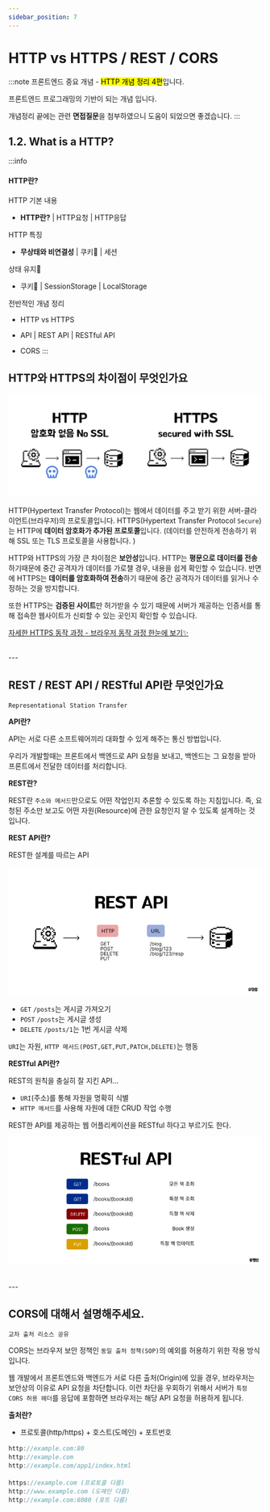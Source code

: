 ```yaml
---
sidebar_position: 7
---
```


# HTTP vs HTTPS / REST / CORS

:::note
프론트엔드 중요 개념 - <mark>HTTP 개념 정리 4편</mark>입니다.

프론트엔드 프로그래밍의 기반이 되는 개념 입니다.

개념정리 끝에는 관련 **면접질문**을 첨부하였으니 도움이 되었으면 좋겠습니다.
:::

## 1.2. What is a HTTP?

:::info
#### HTTP란?

HTTP 기본 내용

- **HTTP란?** | HTTP요청 | HTTP응답

HTTP 특징

- **무상태와 비연결성** | 쿠키🍪 | 세션

상태 유지🍪

- 쿠키🍪 | SessionStorage | LocalStorage

전반적인 개념 정리

- HTTP vs HTTPS 

- API | REST API | RESTful API 

- CORS
:::

## HTTP와 HTTPS의 차이점이 무엇인가요

![http vs https](./img/http.png)

 HTTP(Hypertext Transfer Protocol)는 웹에서 데이터를 주고 받기 위한 서버-클라이언트(브라우저)의 프로토콜입니다. HTTPS(Hypertext Transfer Protocol `Secure`)는 HTTP에 **데이터 암호화가 추가된 프로토콜**입니다. (데이터를 안전하게 전송하기 위해 SSL 또는 TLS 프로토콜을 사용합니다. )

 HTTP와 HTTPS의 가장 큰 차이점은 **보안성**입니다. HTTP는 **평문으로 데이터를 전송**하기때문에 중간 공격자가 데이터를 가로챌 경우, 내용을 쉽게 확인할 수 있습니다. 반면에 HTTPS는 **데이터를 암호화하여 전송**하기 때문에 중간 공격자가 데이터를 읽거나 수정하는 것을 방지합니다.

 또한 HTTPS는 **검증된 사이트**만 허가받을 수 있기 때문에 서버가 제공하는 인증서를 통해 접속한 웹사이트가 신뢰할 수 있는 곳인지 확인할 수 있습니다. 

[자세한 HTTPS 동작 과정 - 브라우저 동작 과정 한눈에 보기✨](https://eeheueklf.github.io/docs/fe-study/browser/)

<br/>
---
<br/>

## REST / REST API / RESTful API란 무엇인가요

`Representational Station Transfer`

**API란?** 

API는 서로 다른 소프트웨어끼리 대화할 수 있게 해주는 통신 방법입니다.

우리가 개발할때는 프론트에서 백엔드로 API 요청을 보내고, 백엔드는 그 요청을 받아 프론트에서 전달한 데이터를 처리합니다.
<br/>

**REST란?**

REST란 `주소와 메서드`만으로도 어떤 작업인지 추론할 수 있도록 하는 지침입니다. 즉, 요청된 주소만 보고도 어떤 자원(Resource)에 관한 요청인지 알 수 있도록 설계하는 것 입니다.
<br/>

**REST API란?**

REST한 설계를 따르는 API

![restapi](./img/restapi.png)

- `GET` `/posts`는 게시글 가져오기
- `POST` `/posts`는 게시글 생성
- `DELETE` `/posts/1`는 1번 게시글 삭제

`URI`는 자원, `HTTP 메서드(POST,GET,PUT,PATCH,DELETE)`는 행동
<br/>

**RESTful API란?**

REST의 원칙을 충실히 잘 지킨 API…

- `URI`(주소)를 통해 자원을 명확히 식별
- `HTTP 메서드`를 사용해 자원에 대한 CRUD 작업 수행

REST한 API를 제공하는 웹 어플리케이션을 RESTful 하다고 부르기도 한다.

![restfulapi](./img/restfulapi.png)

<br/>
---
<br/>

## CORS에 대해서 설명해주세요.

`교차 출처 리소스 공유`

CORS는 브라우저 보안 정책인 `동일 출처 정책(SOP)`의 예외를 허용하기 위한 작용 방식입니다.

웹 개발에서 프론트엔드와 백엔드가 서로 다른 출처(Origin)에 있을 경우, 브라우저는 보안상의 이유로 API 요청을 차단합니다. 이런 차단을 우회하기 위해서 서버가 `특정 CORS 허용 헤더`를 응답에 포함하면 브라우저는 해당 API 요청을 허용하게 됩니다.

**출처란?**

- 프로토콜(http/https) + 호스트(도메인) + 포트번호

```jsx
http://example.com:80
http://example.com
http://example.com/app1/index.html

https://example.com (프로토콜 다름)
http://www.example.com (도메인 다름)
http://example.com:8080 (포트 다름)
```